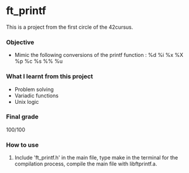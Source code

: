 # ft_printf

This is a project from the first circle of the 42cursus.

### Objective 
  * Mimic the following conversions of the printf function : %d %i %x %X %p %c %s %% %u

### What I learnt from this project
  * Problem solving
  * Variadic functions
  * Unix logic

### Final grade
  100/100


### How to use
  1. Include 'ft_printf.h' in the main file, type make in the terminal for the compilation process, compile the main file with libftprintf.a.
